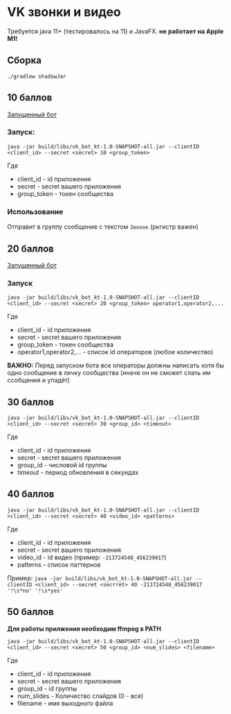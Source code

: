 # VK звонки и видео
Требуется java 11+ (тестировалось на 11) и JavaFX. **не работает на Apple M1!**
## Сборка
``./gradlew shadowJar``
## 10 баллов
[Запущенный бот](https://vk.com/public213724548)
### Запуск:
```java -jar build/libs/vk_bot_kt-1.0-SNAPSHOT-all.jar --clientID <client_id> --secret <secret> 10 <group_token>```

Где 
- client_id - id приложения
- secret - secret вашего приложения
- group_token - токен сообщества
### Использование
Отправит в группу сообщение с текстом ``Звонок`` (ркгистр важен)


## 20 баллов
[Запущенный бот](https://vk.com/public214438349)
### Запуск
```java -jar build/libs/vk_bot_kt-1.0-SNAPSHOT-all.jar --clientID <client_id> --secret <secret> 20 <group_token> operator1,operator2,...```


Где
- client_id - id приложения
- secret - secret вашего приложения
- group_token - токен сообщества
- operator1,operator2,... - список id операторов (любое количество)

**ВАЖНО:** Перед запуском бота все операторы должны написать хотя бы одно сообщение в личку сообщества (иначе он не сможет слать им ссобщения и упадёт)

## 30 баллов
```java -jar build/libs/vk_bot_kt-1.0-SNAPSHOT-all.jar --clientID <client_id> --secret <secret> 30 <group_id> <timeout>```

Где
- client_id - id приложения
- secret - secret вашего приложения
- group_id - числовой id группы
- timeout - период обновления в секундах

## 40 баллов
```java -jar build/libs/vk_bot_kt-1.0-SNAPSHOT-all.jar --clientID <client_id> --secret <secret> 40 <video_id> <patterns>```

Где
- client_id - id приложения
- secret - secret вашего приложения
- video_id - id видео (пример: ``-213724548_456239017``)
- patterns - список паттернов

Пример: 
``java -jar build/libs/vk_bot_kt-1.0-SNAPSHOT-all.jar --clientID <client_id> --secret <secrret> 40 -213724548_456239017  '!\s*no' '!\s*yes'``

## 50 баллов
**Для работы прилжения необходим ffmpeg в PATH**

```java -jar build/libs/vk_bot_kt-1.0-SNAPSHOT-all.jar --clientID <client_id> --secret <secret> 50 <group_id> <num_slides> <filename>```


Где
- client_id - id приложения
- secret - secret вашего приложения
- group_id - id группы
- num_slides - Количество слайдов (0 - все)
- filename - имя выходного файла
